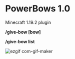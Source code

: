# PowerBows 1.0
Minecraft 1.19.2 plugin

**/give-bow [bow]**

**/give-bow list**

![ezgif com-gif-maker](https://user-images.githubusercontent.com/54551439/194170786-b91a34a0-e23c-42f6-83ac-9162382a4b6e.gif)
